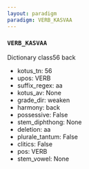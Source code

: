 ```yaml
---
layout: paradigm
paradigm: VERB_KASVAA
---
```

### ` VERB_KASVAA `

Dictionary class56 back
* kotus_tn: 56
* upos: VERB
* suffix_regex: aa
* kotus_av: None
* grade_dir: weaken
* harmony: back
* possessive: False
* stem_diphthong: None
* deletion: aa
* plurale_tantum: False
* clitics: False
* pos: VERB
* stem_vowel: None
